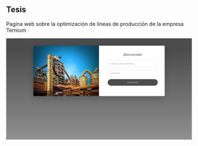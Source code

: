 ## Tesis
Pagina web sobre la optimización de lineas de producción de la empresa Ternium

[![Tesis Preview](https://github.com/AldoMartinez/ChuchoTesis/blob/datosExcel/public/img/login.png)](https://chucho-tesis.herokuapp.com/)
